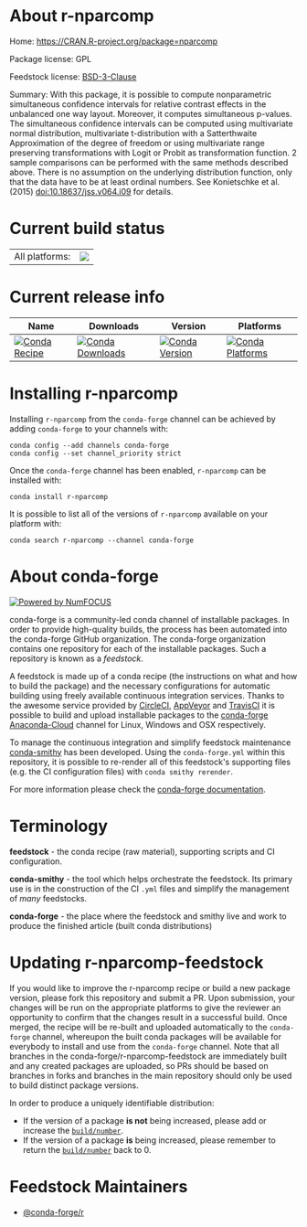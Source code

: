 About r-nparcomp
================

Home: https://CRAN.R-project.org/package=nparcomp

Package license: GPL

Feedstock license: [BSD-3-Clause](https://github.com/conda-forge/r-nparcomp-feedstock/blob/master/LICENSE.txt)

Summary: With this package, it is possible to compute nonparametric simultaneous confidence intervals for relative contrast effects in the unbalanced one way layout. Moreover, it computes simultaneous p-values. The simultaneous confidence intervals can be computed using multivariate normal distribution, multivariate t-distribution with a Satterthwaite Approximation of the degree of freedom or using multivariate range preserving transformations with Logit or Probit as transformation function. 2 sample comparisons can be performed with the same methods described above. There is no assumption on the underlying distribution function, only that the data have to be at least ordinal numbers. See Konietschke et al. (2015) <doi:10.18637/jss.v064.i09> for details.

Current build status
====================


<table><tr><td>All platforms:</td>
    <td>
      <a href="https://dev.azure.com/conda-forge/feedstock-builds/_build/latest?definitionId=1402&branchName=master">
        <img src="https://dev.azure.com/conda-forge/feedstock-builds/_apis/build/status/r-nparcomp-feedstock?branchName=master">
      </a>
    </td>
  </tr>
</table>

Current release info
====================

| Name | Downloads | Version | Platforms |
| --- | --- | --- | --- |
| [![Conda Recipe](https://img.shields.io/badge/recipe-r--nparcomp-green.svg)](https://anaconda.org/conda-forge/r-nparcomp) | [![Conda Downloads](https://img.shields.io/conda/dn/conda-forge/r-nparcomp.svg)](https://anaconda.org/conda-forge/r-nparcomp) | [![Conda Version](https://img.shields.io/conda/vn/conda-forge/r-nparcomp.svg)](https://anaconda.org/conda-forge/r-nparcomp) | [![Conda Platforms](https://img.shields.io/conda/pn/conda-forge/r-nparcomp.svg)](https://anaconda.org/conda-forge/r-nparcomp) |

Installing r-nparcomp
=====================

Installing `r-nparcomp` from the `conda-forge` channel can be achieved by adding `conda-forge` to your channels with:

```
conda config --add channels conda-forge
conda config --set channel_priority strict
```

Once the `conda-forge` channel has been enabled, `r-nparcomp` can be installed with:

```
conda install r-nparcomp
```

It is possible to list all of the versions of `r-nparcomp` available on your platform with:

```
conda search r-nparcomp --channel conda-forge
```


About conda-forge
=================

[![Powered by NumFOCUS](https://img.shields.io/badge/powered%20by-NumFOCUS-orange.svg?style=flat&colorA=E1523D&colorB=007D8A)](http://numfocus.org)

conda-forge is a community-led conda channel of installable packages.
In order to provide high-quality builds, the process has been automated into the
conda-forge GitHub organization. The conda-forge organization contains one repository
for each of the installable packages. Such a repository is known as a *feedstock*.

A feedstock is made up of a conda recipe (the instructions on what and how to build
the package) and the necessary configurations for automatic building using freely
available continuous integration services. Thanks to the awesome service provided by
[CircleCI](https://circleci.com/), [AppVeyor](https://www.appveyor.com/)
and [TravisCI](https://travis-ci.com/) it is possible to build and upload installable
packages to the [conda-forge](https://anaconda.org/conda-forge)
[Anaconda-Cloud](https://anaconda.org/) channel for Linux, Windows and OSX respectively.

To manage the continuous integration and simplify feedstock maintenance
[conda-smithy](https://github.com/conda-forge/conda-smithy) has been developed.
Using the ``conda-forge.yml`` within this repository, it is possible to re-render all of
this feedstock's supporting files (e.g. the CI configuration files) with ``conda smithy rerender``.

For more information please check the [conda-forge documentation](https://conda-forge.org/docs/).

Terminology
===========

**feedstock** - the conda recipe (raw material), supporting scripts and CI configuration.

**conda-smithy** - the tool which helps orchestrate the feedstock.
                   Its primary use is in the construction of the CI ``.yml`` files
                   and simplify the management of *many* feedstocks.

**conda-forge** - the place where the feedstock and smithy live and work to
                  produce the finished article (built conda distributions)


Updating r-nparcomp-feedstock
=============================

If you would like to improve the r-nparcomp recipe or build a new
package version, please fork this repository and submit a PR. Upon submission,
your changes will be run on the appropriate platforms to give the reviewer an
opportunity to confirm that the changes result in a successful build. Once
merged, the recipe will be re-built and uploaded automatically to the
`conda-forge` channel, whereupon the built conda packages will be available for
everybody to install and use from the `conda-forge` channel.
Note that all branches in the conda-forge/r-nparcomp-feedstock are
immediately built and any created packages are uploaded, so PRs should be based
on branches in forks and branches in the main repository should only be used to
build distinct package versions.

In order to produce a uniquely identifiable distribution:
 * If the version of a package **is not** being increased, please add or increase
   the [``build/number``](https://docs.conda.io/projects/conda-build/en/latest/resources/define-metadata.html#build-number-and-string).
 * If the version of a package **is** being increased, please remember to return
   the [``build/number``](https://docs.conda.io/projects/conda-build/en/latest/resources/define-metadata.html#build-number-and-string)
   back to 0.

Feedstock Maintainers
=====================

* [@conda-forge/r](https://github.com/conda-forge/r/)

